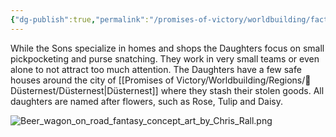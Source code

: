 ```yaml
---
{"dg-publish":true,"permalink":"/promises-of-victory/worldbuilding/factions/lost-hops/the-daughters-burglars-crew/","title":"The Daughters (burglars crew)","noteIcon":"Faction","created":"2023-01-25T02:26:54.093+01:00","updated":"2023-03-29T21:30:59.633+02:00"}
---
```


While the Sons specialize in homes and shops the Daughters focus on small pickpocketing and purse snatching. They work in very small teams or even alone to not attract too much attention. The Daughters have a few safe houses around the city of [[Promises of Victory/Worldbuilding/Regions/🏰Düsternest/Düsternest\|Düsternest]] where they stash their stolen goods.
All daughters are named after flowers, such as Rose, Tulip and Daisy.

![Beer_wagon_on_road_fantasy_concept_art_by_Chris_Rall.png](/img/user/resources/Pictures/Beer_wagon_on_road_fantasy_concept_art_by_Chris_Rall.png)